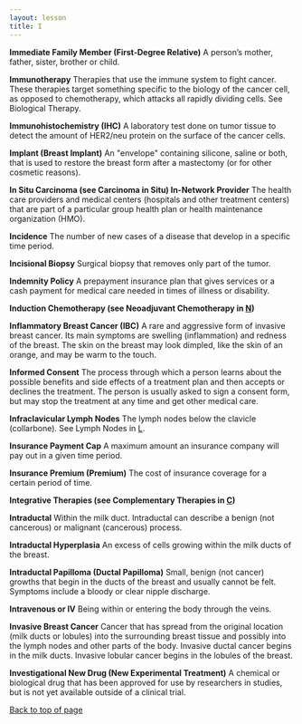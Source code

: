 ```yaml
---
layout: lesson
title: I
---
```


<a name="top"></a>

**Immediate Family Member (First-Degree Relative)** 
A person’s mother, father, sister, brother or child.

**Immunotherapy** 
Therapies that use the immune system to fight cancer. These therapies target something specific to the biology of the cancer cell, as opposed to chemotherapy, which attacks all rapidly dividing cells. See Biological Therapy.

**Immunohistochemistry  (IHC)** 
A laboratory test done on tumor tissue to detect the amount of HER2/neu protein on the surface of the cancer cells.

**Implant (Breast Implant)** 
An "envelope" containing silicone, saline or both, that is used to restore the breast form after a mastectomy (or for other cosmetic reasons).

**In Situ Carcinoma (see Carcinoma in Situ) In-Network Provider** 
The health care providers and medical centers (hospitals and other treatment
centers) that are part of a particular group health plan or health maintenance organization (HMO).

**Incidence** 
The number of new cases of a disease that develop in a specific time period.

**Incisional Biopsy** 
Surgical biopsy that removes only part of the tumor.

**Indemnity Policy** 
A prepayment insurance plan that gives services or a cash payment for medical care needed in times of illness or disability.

**Induction Chemotherapy (see Neoadjuvant Chemotherapy in [N](/{{page.root}}/myhthelperEduContent/N/index.html))**  

**Inflammatory Breast Cancer (IBC)** 
A rare and aggressive form of invasive breast cancer. Its main symptoms are
swelling (inflammation) and redness of the breast. The skin on the breast may look dimpled, like the skin of an orange, and may be warm to the touch.

**Informed Consent** 
The process through which a person learns about the possible benefits and side effects of a treatment plan and then accepts or declines the treatment. The person is usually asked to sign a consent form, but may stop the treatment at any time and get other medical care.

**Infraclavicular Lymph Nodes** 
The lymph nodes below the clavicle (collarbone). See Lymph Nodes in [L](/{{page.root}}/myhthelperEduContent/L/index.html).

**Insurance Payment Cap** 
A maximum amount an insurance company will pay out in a given time period.

**Insurance Premium (Premium)** 
The cost of insurance coverage for a certain period of time.

**Integrative Therapies (see Complementary Therapies in [C](/{{page.root}}/myhthelperEduContent/C/index.html))** 

**Intraductal** 
Within the milk duct. Intraductal can describe a benign (not cancerous) or malignant (cancerous) process.

**Intraductal Hyperplasia** 
An excess of cells growing within the milk ducts of the breast.

**Intraductal Papilloma (Ductal Papilloma)** 
Small, benign (not cancer) growths that begin in the ducts of the breast and usually cannot be felt. Symptoms include a bloody or clear nipple discharge.

**Intravenous or IV** 
Being within or entering the body through the veins.

**Invasive Breast Cancer** 
Cancer that has spread from the original location (milk ducts or lobules) into the surrounding breast tissue and possibly into the lymph nodes and other parts of   the body. Invasive ductal cancer begins in the milk ducts. Invasive lobular cancer begins in the lobules of the breast.

**Investigational New Drug (New Experimental Treatment)** 
A chemical or biological drug that has been approved for use by researchers in studies, but is not yet available outside of a clinical trial.
 
<a href="#top">Back to top of page</a>
